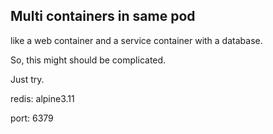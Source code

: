 ## Multi containers in same pod

like a web container and a service container with a database.

So, this might should be complicated.

Just try.

redis: alpine3.11

port: 6379